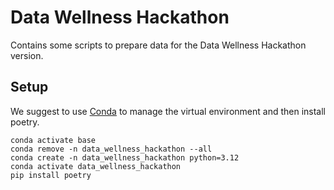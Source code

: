 # Data Wellness Hackathon

Contains some scripts to prepare data for the Data Wellness Hackathon version.

## Setup

We suggest to use [Conda](https://docs.conda.io/en/latest/) to manage the virtual environment and then install poetry.

```
conda activate base
conda remove -n data_wellness_hackathon --all
conda create -n data_wellness_hackathon python=3.12
conda activate data_wellness_hackathon
pip install poetry
```